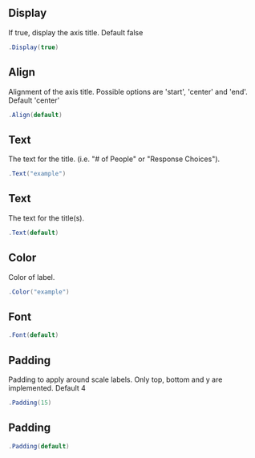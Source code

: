 ## Display
If true, display the axis title. Default false
```csharp
.Display(true)
```

## Align
Alignment of the axis title. Possible options are 'start', 'center' and 'end'.
            Default 'center'
```csharp
.Align(default)
```

## Text
The text for the title. (i.e. "# of People" or "Response Choices").
```csharp
.Text("example")
```

## Text
The text for the title(s).
```csharp
.Text(default)
```

## Color
Color of label.
```csharp
.Color("example")
```

## Font

```csharp
.Font(default)
```

## Padding
Padding to apply around scale labels. Only top, bottom and y are implemented.
            Default 4
```csharp
.Padding(15)
```

## Padding

```csharp
.Padding(default)
```

